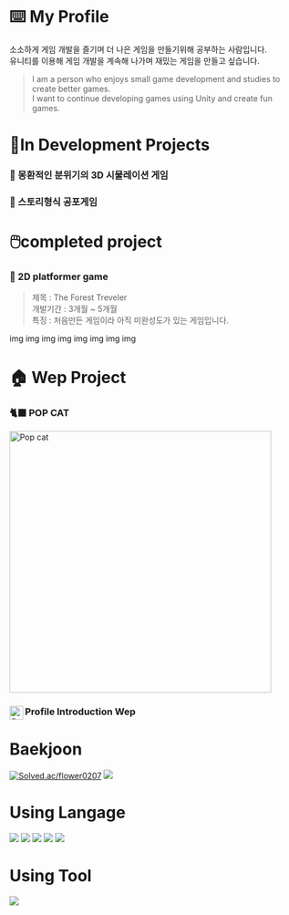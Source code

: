 # ⌨️ My Profile

소소하게 게임 개발을 즐기며 더 나은 게임을 만들기위해 공부하는 사람입니다. <br/>
유니티를 이용해 게임 개발을 계속해 나가며 재밌는 게임을 만들고 싶습니다. <br/>
>I am a person who enjoys small game development and studies to create better games. <br/>
I want to continue developing games using Unity and create fun games.

# 📝In Development Projects

### 💭 몽환적인 분위기의 3D 시물레이션 게임

### 👻 스토리형식 공포게임


# 🖱️completed project

### 🌳 2D platformer game 
> 제목 : The Forest Treveler <br/>
> 개발기간 : 3개월 ~ 5개월 <br/>
> 특징 : 처음만든 게임이라 아직 미완성도가 있는 게임입니다. <br/>

img img img img img img img img

# 🏠 Wep Project

### 🐈‍⬛ POP CAT  
<img width="459" alt="Pop cat" src="https://github.com/user-attachments/assets/2ac8f67a-bc42-4b50-93af-5144d2c53670">

### <img align="left" alt="SOKURI_CODE | Instagram" width="24px" src="https://img.icons8.com/color/48/000000/instagram-new--v2.png" /> Profile Introduction Wep


# Baekjoon
[![Solved.ac/flower0207](http://mazassumnida.wtf/api/v2/generate_badge?boj=flower0207)](https://solved.ac/flower0207)
<img src="http://mazandi.herokuapp.com/api?handle=flower0207&theme=warm"/>
<br/>
# Using Langage

<img src="https://img.shields.io/badge/c%23-B829FF?style=for-the-badge&logo=Csharp&logoColor=white">
<img src="https://img.shields.io/badge/C language-6FCBFF?style=for-the-badge&logo=C&logoColor=white">
<img src="https://img.shields.io/badge/html5-E34F26?style=for-the-badge&logo=html5&logoColor=white"> 
<img src="https://img.shields.io/badge/css-1572B6?style=for-the-badge&logo=css3&logoColor=white"> 
<img src="https://img.shields.io/badge/javascript-FFF66F?style=for-the-badge&logo=javascript&logoColor=yellow">

# Using Tool

  <img src="https://img.shields.io/badge/Unity-000000?style=for-the-badge&logo=Unity&logoColor=white"/>

<!--
**flower0207/flower0207** is a ✨ _special_ ✨ repository because its `README.md` (this file) appears on your GitHub profile.

Here are some ideas to get you started:

- 🔭 I’m currently working on ...
- 🌱 I’m currently learning ...
- 👯 I’m looking to collaborate on ...
- 🤔 I’m looking for help with ...
- 💬 Ask me about ...
- 📫 How to reach me: ...
- 😄 Pronouns: ...
- ⚡ Fun fact: ...
-->
